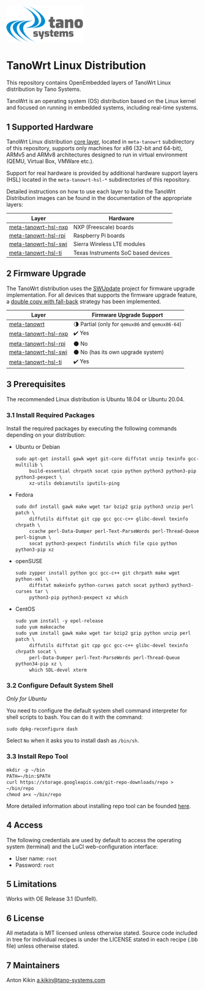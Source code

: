 
<img src="./meta-tanowrt/docs/tano-logo.svg" width="200">

# TanoWrt Linux Distribution

This repository contains OpenEmbedded layers of TanoWrt Linux distribution by Tano Systems.

TanoWrt is an operating system (OS) distribution based on the Linux kernel and focused on running in embedded systems, including real-time systems.

## 1 Supported Hardware

TanoWrt Linux distribution [core layer](meta-tanowrt/README.md), located in `meta-tanowrt` subdirectory of this repository, supports only machines for x86 (32-bit and 64-bit), ARMv5 and ARMv8 architectures designed to run in virtual environment (QEMU, Virtual Box, VMWare etc.).

Support for real hardware is provided by additional hardware support layers (HSL) located in the `meta-tanowrt-hsl-*` subdirectories of this repository.

Detailed instructions on how to use each layer to build the TanoWrt Distribution images can be found in the documentation of the appropriate layers:

| Layer                      | Hardware                                          |
| -------------------------- | ------------------------------------------------- |
| [meta-tanowrt-hsl-nxp]     | NXP (Freescale) boards                            |
| [meta-tanowrt-hsl-rpi]     | Raspberry Pi boards                               |
| [meta-tanowrt-hsl-swi]     | Sierra Wireless LTE modules                       |
| [meta-tanowrt-hsl-ti]      | Texas Instruments SoC based devices               |

[meta-tanowrt]: meta-tanowrt/README.md
[meta-tanowrt-hsl-nxp]: meta-tanowrt-hsl-nxp/README.md
[meta-tanowrt-hsl-rpi]: meta-tanowrt-hsl-rpi/README.md
[meta-tanowrt-hsl-swi]: meta-tanowrt-hsl-swi/README.md
[meta-tanowrt-hsl-ti]: meta-tanowrt-hsl-ti/README.md

## 2 Firmware Upgrade

The TanoWrt distribution uses the [SWUpdate](https://sbabic.github.io/swupdate) project for firmware upgrade implementation. For all devices that supports the firmware upgrade feature, a [double copy with fall-back](https://sbabic.github.io/swupdate/overview.html#double-copy) strategy has been implemented.

| Layer                      | Firmware Upgrade Support                                          |
| -------------------------- | ----------------------------------------------------------------- |
| [meta-tanowrt]             | :last_quarter_moon: Partial (only for `qemux86` and `qemux86-64`) |
| [meta-tanowrt-hsl-nxp]     | :heavy_check_mark: Yes                                            |
| [meta-tanowrt-hsl-rpi]     | :new_moon: No                                                     |
| [meta-tanowrt-hsl-swi]     | :new_moon: No (has its own upgrade system)                        |
| [meta-tanowrt-hsl-ti]      | :heavy_check_mark: Yes                                            |

## 3 Prerequisites

The recommended Linux distribution is Ubuntu 18.04 or Ubuntu 20.04.

### 3.1 Install Required Packages

Install the required packages by executing the following commands depending on your distribution:
- Ubuntu or Debian

    ```shell
    sudo apt-get install gawk wget git-core diffstat unzip texinfo gcc-multilib \
         build-essential chrpath socat cpio python python3 python3-pip python3-pexpect \
         xz-utils debianutils iputils-ping
    ```

- Fedora

    ```shell
    sudo dnf install gawk make wget tar bzip2 gzip python3 unzip perl patch \
         diffutils diffstat git cpp gcc gcc-c++ glibc-devel texinfo chrpath \
         ccache perl-Data-Dumper perl-Text-ParseWords perl-Thread-Queue perl-bignum \
         socat python3-pexpect findutils which file cpio python python3-pip xz
    ```

- openSUSE

    ```shell
    sudo zypper install python gcc gcc-c++ git chrpath make wget python-xml \
         diffstat makeinfo python-curses patch socat python3 python3-curses tar \
         python3-pip python3-pexpect xz which
    ```

- CentOS

    ```shell
    sudo yum install -y epel-release
    sudo yum makecache
    sudo yum install gawk make wget tar bzip2 gzip python unzip perl patch \
         diffutils diffstat git cpp gcc gcc-c++ glibc-devel texinfo chrpath socat \
         perl-Data-Dumper perl-Text-ParseWords perl-Thread-Queue python34-pip xz \
         which SDL-devel xterm
    ```

### 3.2 Configure Default System Shell

*Only for Ubuntu*

You need to configure the default system shell command interpreter for shell scripts to bash. You can do it with the command:

```shell
sudo dpkg-reconfigure dash
```

Select `No` when it asks you to install dash as `/bin/sh`.

### 3.3 Install Repo Tool

```shell
mkdir -p ~/bin
PATH=~/bin:$PATH
curl https://storage.googleapis.com/git-repo-downloads/repo > ~/bin/repo
chmod a+x ~/bin/repo
```

More detailed information about installing repo tool can be founded [here](https://gerrit.googlesource.com/git-repo).

## 4 Access

The following credentials are used by default to access the operating system (terminal) and the LuCI web-configuration interface:
* User name: `root`
* Password: `root`

## 5 Limitations

Works with OE Release 3.1 (Dunfell).

## 6 License

All metadata is MIT licensed unless otherwise stated. Source code included in tree for individual recipes is under the LICENSE stated in each recipe (.bb file) unless otherwise stated.

## 7 Maintainers

Anton Kikin <a.kikin@tano-systems.com>

